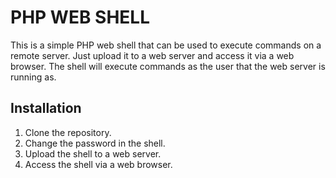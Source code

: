 # PHP WEB SHELL

This is a simple PHP web shell that can be used to execute commands on a remote server. Just upload it to a web server and access it via a web browser. The shell will execute commands as the user that the web server is running as.

## Installation

1. Clone the repository.
2. Change the password in the shell.
3. Upload the shell to a web server.
4. Access the shell via a web browser.